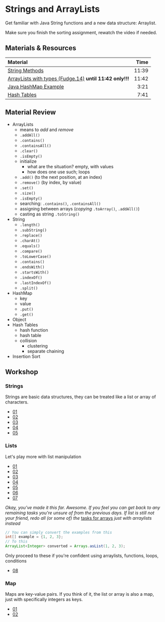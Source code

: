 # Strings and ArrayLists

Get familiar with Java String functions and a new data structure: Arraylist.

Make sure you finish the sorting assignment, rewatch the video if needed.

## Materials & Resources
| Material | Time |
|:-------- |-----:|
|[String Methods](https://www.youtube.com/watch?v=Hb_IVskG_Ck)|11:39|
|[ArrayLists with types (Fudge.14)](https://www.youtube.com/watch?v=FhqdMFJbsxs) __until 11:42 only!!!__|11:42|
|[Java HashMap Example](https://www.youtube.com/watch?v=J-klDVEtwkM)|3:21|
|[Hash Tables](https://www.youtube.com/watch?v=h2d9b_nEzoA) | 7:41 |


## Material Review
- ArrayLists
  - means to *add* and *remove*
  - `.addAll()`
  - `.contains()`
  - `.containsAll()`
  - `.clear()`
  - `.isEmpty()`
  - initialize
    - what are the situation? empty, with values
    - how does one use such; loops
  - `.add()` (to the next position, at an index)
  - `.remove()` (by index, by value)
  - `.set()`
  - `.size()`
  - `.isEmpty()`
  - searching: `.contains()`, `.containsAll()`
  - assigning between arrays (*copying* `.toArray()`, `.addAll()`)
  - casting as string `.toString()`
- String
  - `.length()`
  - `.subString()`
  - `.replace()`
  - `.charAt()`
  - `.equals()`
  - `.compare()`
  - `.toLowerCase()`
  - `.contains()`
  - `.endsWith()`
  - `.startsWith()`
  - `.indexOf()`
  - `.lastIndexOf()`
  - `.split()`
- HashMap
  - key
  - value
  - `.put()`
  - `.get()`
- Object
- Hash Tables
  - hash function
  - hash table
  - collision
    - clustering
    - separate chaining
- Insertion Sort

## Workshop

### Strings

Strings are basic data structures, they can be treated like a list or array of characters.

- [01](strings/simplereplace/simplereplace.java)
- [02](strings/urlfixer/urlfixer.java)
- [03](strings/takeslonger/takeslonger.java)
- [04](strings/todoprint/todoprint.java)
- [05](strings/reverse/reverse.java)


### Lists

Let's play more with list manipulation

- [01](lists/solarsystem/solarsystem.java)
- [02](lists/matchmaking/matchmaking.java)
- [03](lists/appendletter/appendletter.java)
- [04](lists/candyshop/candyshop.java)
- [05](lists/elementfinder/elementfinder.java)
- [06](lists/isinlist/isinlist.java)
- [07](lists/quoteswap/quoteswap.java)

*Okay, you've made it this far. Awesome. If you feel you can get back to any remaining tasks you're unsure of from the previous days. If list is still not your friend, redo all (or some of) the* [tasks for arrays](../functions-and-arrays/java.md#excercises-1) *just with arraylists instead*
```java
// You can simply convert the examples from this
int[] example = {1, 2, 3};
// To this
ArrayList<Integer> converted = Arrays.asList(1, 2, 3);
```

Only proceed to these if you're confident using arraylists, functions, loops, conditions
- [08](lists/calculator/calculator.java)

### Map

Maps are key-value pairs. If you think of it, the list or array is also a map, just with specifically integers as keys.

- [01](strings/hewillnever/hewillnever.java)
- [02](hashes/student-counter/student-counter.java)
